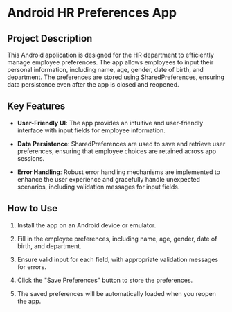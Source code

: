 # Android HR Preferences App

## Project Description

This Android application is designed for the HR department to efficiently manage employee preferences. The app allows employees to input their personal information, including name, age, gender, date of birth, and department. The preferences are stored using SharedPreferences, ensuring data persistence even after the app is closed and reopened.

## Key Features

- **User-Friendly UI**: The app provides an intuitive and user-friendly interface with input fields for employee information.

- **Data Persistence**: SharedPreferences are used to save and retrieve user preferences, ensuring that employee choices are retained across app sessions.

- **Error Handling**: Robust error handling mechanisms are implemented to enhance the user experience and gracefully handle unexpected scenarios, including validation messages for input fields.

## How to Use

1. Install the app on an Android device or emulator.

2. Fill in the employee preferences, including name, age, gender, date of birth, and department.

3. Ensure valid input for each field, with appropriate validation messages for errors.

4. Click the "Save Preferences" button to store the preferences.

5. The saved preferences will be automatically loaded when you reopen the app.
